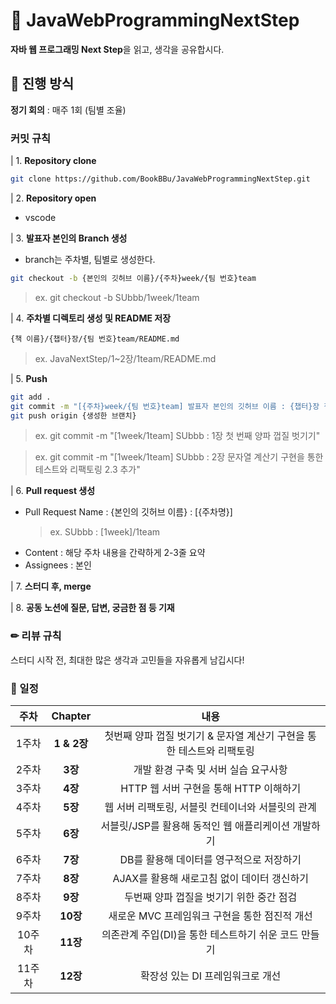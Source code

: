# 📕 JavaWebProgrammingNextStep
**자바 웹 프로그래밍 Next Step**을 읽고, 생각을 공유합시다.

## 🚩 진행 방식
**정기 회의** : 매주 1회 (팀별 조율)

### 커밋 규칙
| 1. **Repository clone**
```bash
git clone https://github.com/BookBBu/JavaWebProgrammingNextStep.git
```

| 2. **Repository open**
- vscode

| 3. **발표자 본인의 Branch 생성**
- branch는 주차별, 팀별로 생성한다.

```bash
git checkout -b {본인의 깃허브 이름}/{주차}week/{팀 번호}team
```
> ex. git checkout -b SUbbb/1week/1team

| 4. **주차별 디렉토리 생성 및 README 저장**
```
{책 이름}/{챕터}장/{팀 번호}team/README.md
```
> ex. JavaNextStep/1~2장/1team/README.md

| 5. **Push**
```bash
git add .
git commit -m "[{주차}week/{팀 번호}team] 발표자 본인의 깃허브 이름 : {챕터}장 챕터명 또는 수정 사항"
git push origin {생성한 브랜치}
```

> ex. git commit -m "[1week/1team] SUbbb : 1장 첫 번째 양파 껍질 벗기기"

> ex. git commit -m "[1week/1team] SUbbb : 2장 문자열 계산기 구현을 통한 테스트와 리팩토링 2.3 추가"

| 6. **Pull request 생성**
- Pull Request Name : {본인의 깃허브 이름} : [{주차명}]
  > ex. SUbbb : [1week]/1team
- Content : 해당 주차 내용을 간략하게 2-3줄 요약
- Assignees : 본인

| 7. **스터디 후, merge**

| 8. **공동 노션에 질문, 답변, 궁금한 점 등 기재**

### ✏ 리뷰 규칙
스터디 시작 전, 최대한 많은 생각과 고민들을 자유롭게 남깁시다!

### 📆 일정

|주차|Chapter|내용|
|:---:|:---:|:---:|
|1주차|**1 & 2장**<br>|첫번째 양파 껍질 벗기기 & 문자열 계산기 구현을 통한 테스트와 리팩토링|
|2주차|**3장**<br>|개발 환경 구축 및 서버 실습 요구사항|
|3주차|**4장**<br>|HTTP 웹 서버 구현을 통해 HTTP 이해하기|
|4주차|**5장**<br>|웹 서버 리팩토링, 서블릿 컨테이너와 서블릿의 관계|
|5주차|**6장**<br>|서블릿/JSP를 활용해 동적인 웹 애플리케이션 개발하기|
|6주차|**7장**<br>|DB를 활용해 데이터를 영구적으로 저장하기|
|7주차|**8장**<br>|AJAX를 활용해 새로고침 없이 데이터 갱신하기|
|8주차|**9장**<br>|두번째 양파 껍질을 벗기기 위한 중간 점검|
|9주차|**10장**<br>|새로운 MVC 프레임워크 구현을 통한 점진적 개선|
|10주차|**11장**<br>|의존관계 주입(DI)을 통한 테스트하기 쉬운 코드 만들기|
|11주차|**12장**<br>|확장성 있는 DI 프레임워크로 개선|
